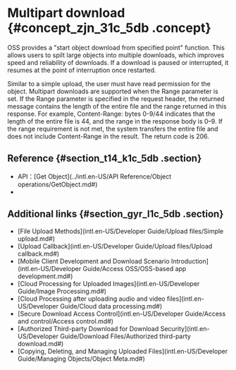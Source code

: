 # Multipart download {#concept_zjn_31c_5db .concept}

OSS provides a "start object download from specified point" function. This allows users to spilt large objects into multiple downloads, which improves speed and reliability of downloads. If a download is paused or interrupted, it resumes at the point of interruption once restarted.

Similar to a simple upload, the user must have read permission for the object. Multipart downloads are supported when the Range parameter is set. If the Range parameter is specified in the request header, the returned message contains the length of the entire file and the range returned in this response. For example, Content-Range: bytes 0-9/44 indicates that the length of the entire file is 44, and the range in the response body is 0–9. If the range requirement is not met, the system transfers the entire file and does not include Content-Range in the result. The return code is 206.

## Reference {#section_t14_k1c_5db .section}

-   API：[Get Object](../intl.en-US/API Reference/Object operations/GetObject.md#)
-    

## Additional links {#section_gyr_l1c_5db .section}

-   [File Upload Methods](intl.en-US/Developer Guide/Upload files/Simple upload.md#)
-   [Upload Callback](intl.en-US/Developer Guide/Upload files/Upload callback.md#)
-   [Mobile Client Development and Download Scenario Introduction](intl.en-US/Developer Guide/Access OSS/OSS-based app development.md#)
-   [Cloud Processing for Uploaded Images](intl.en-US/Developer Guide/Image Processing.md#)
-   [Cloud Processing after uploading audio and video files](intl.en-US/Developer Guide/Cloud data processing.md#)
-   [Secure Download Access Control](intl.en-US/Developer Guide/Access and control/Access control.md#)
-   [Authorized Third-party Download for Download Security](intl.en-US/Developer Guide/Download Files/Authorized third-party download.md#)
-   [Copying, Deleting, and Managing Uploaded Files](intl.en-US/Developer Guide/Managing Objects/Object Meta.md#)

